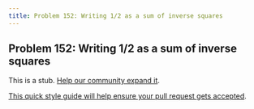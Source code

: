 ```yaml
---
title: Problem 152: Writing 1/2 as a sum of inverse squares
---
```

## Problem 152: Writing 1/2 as a sum of inverse squares

This is a stub. <a href='https://github.com/freecodecamp/guides/tree/master/src/pages/certifications/coding-interview-prep/project-euler/problem-152-writing-12-as-a-sum-of-inverse-squares/index.md' target='_blank' rel='nofollow'>Help our community expand it</a>.

<a href='https://github.com/freecodecamp/guides/blob/master/README.md' target='_blank' rel='nofollow'>This quick style guide will help ensure your pull request gets accepted</a>.

<!-- The article goes here, in GitHub-flavored Markdown. Feel free to add YouTube videos, images, and CodePen/JSBin embeds  -->
